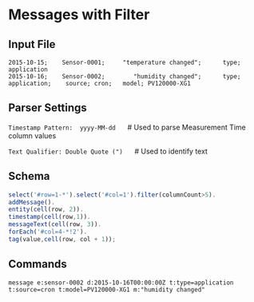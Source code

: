 # Messages with Filter

## Input File

```csv
2015-10-15;    Sensor-0001;     "temperature changed";      type;   application
2015-10-16;    Sensor-0002;        "humidity changed";      type;   application;    source; cron;   model; PV120000-XG1
```

## Parser Settings

`Timestamp Pattern:  yyyy-MM-dd`      # Used to parse Measurement Time column values

`Text Qualifier: Double Quote (")`      # Used to identify text

## Schema

```javascript
select('#row=1-*').select('#col=1').filter(columnCount>5).
addMessage().
entity(cell(row, 2)).
timestamp(cell(row,1)).
messageText(cell(row, 3)).
forEach('#col=4-*!2').
tag(value,cell(row, col + 1));
```

## Commands

```ls
message e:sensor-0002 d:2015-10-16T00:00:00Z t:type=application t:source=cron t:model=PV120000-XG1 m:"humidity changed"
```